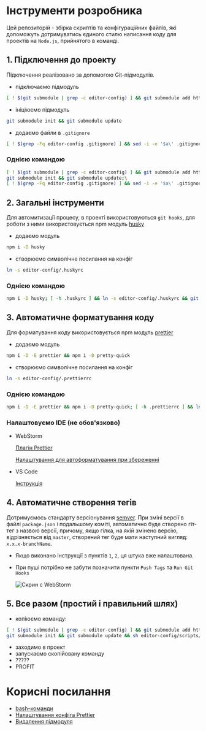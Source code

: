 # Інструменти розробника #
Цей репозиторій - збірка скриптів та конфігураційних файлів, які допоможуть дотримуватись єдиного стилю написання коду для проектів на `Node.js`, прийнятого в команді.


## 1. Підключення до проекту ##
Підключення реалізовано за допомогою Git-підмодулів.
- підключаємо підмодуль

```bash
[ ! $(git submodule | grep -c editor-config) ] && git submodule add https://master_www:3000gtnhjdbx@git.ria.com:4455/node/editor-config.git editor-config;
```
- ініціюємо підмодуль

```bash
git submodule init && git submodule update
```
- додаємо файли в `.gitignore`

```bash
[ ! $(grep -Fq editor-config .gitignore) ] && sed -i -e '$a\' .gitignore  && echo 'editor-config/*' >> .gitignore;
```
### Однією командою ###
```bash
[ ! $(git submodule | grep -c editor-config) ] && git submodule add https://master_www:3000gtnhjdbx@git.ria.com:4455/node/editor-config.git editor-config;\
git submodule init && git submodule update;\
[ ! $(grep -Fq editor-config .gitignore) ] && sed -i -e '$a\' .gitignore  && echo 'editor-config/*' >> .gitignore;
```
## 2. Загальні інструменти ##
Для автомитизації процесу, в проекті використовуються `git hooks`, для роботи з ними використовується npm модуль [husky](https://www.npmjs.com/package/husky)
- додаємо модуль

```bash
npm i -D husky
```

- створюємо символічне посилання на конфіг
```bash
ln -s editor-config/.huskyrc
```

### Однією командою ###

```bash
npm i -D husky; [ -h .huskyrc ] && ln -s editor-config/.huskyrc && git add .huckyrc
```
## 3. Автоматичне форматування коду ##

Для форматування коду використовується npm модуль [prettier](https://www.npmjs.com/package/prettier)

- додаємо модуль

```bash
npm i -D -E prettier && npm i -D pretty-quick
```

- створюємо символічне посилання на конфіг
```bash
ln -s editor-config/.prettierrc
```

### Однією командою ###

```bash
npm i -D -E prettier && npm i -D pretty-quick; [ -h .prettierrc ] && ln -s editor-config/.prettierrc && git add .prettierrc
```
### Налаштовуємо IDE (не обов'язково) ###
- WebStorm

    [Плагін Prettier](https://github.com/JetBrains/intellij-plugins/tree/master/prettierJS)
    
    [Налаштування для автоформатування при збереженні](https://prettier.io/docs/en/webstorm.html)

- VS Code
    
    [Інструкція](https://marketplace.visualstudio.com/items?itemName=esbenp.prettier-vscode)

## 4. Автоматичне створення тегів ##
Дотримуємось стандарту версіонування [semver](https://semver.org/). При зміні версії в файлі `package.json` і подальшому коміті, автоматично буде створено гіт-тег з назвою версії, причому, якщо гілка, на якій змінено версію, відрізняється від `master`, створений тег буде мати наступний вигляд: `x.x.x-branchName`.

- Якщо виконано інструкції з пунктів `1`, `2`, ця штука вже налаштована. 
- При пуші потрібно не забути позначити пункти `Push Tags` та `Run Git Hooks`
    
    ![Скрин с WebStorm](https://git.ria.com:4455/docker-compose/bu-auto-ria-devel/raw/master/public/images/git_push_example_1.png)
## 5. Все разом (простий і правильний шлях) ##

- копіюємо команду:
```bash
[ ! $(git submodule | grep -c editor-config) ] && git submodule add https://master_www:3000gtnhjdbx@git.ria.com:4455/node/editor-config.git editor-config;\
git submodule init && git submodule update && sh editor-config/scripts/init.sh

```
- заходимо в проект
- запускаємо скопійовану команду
- ?????
- PROFIT


# Корисні посилання #

- [bash-команди](https://git.ria.com/docker-compose/bu-auto-ria-devel/wikis/%D0%BF%D0%BE%D0%BB%D0%B5%D0%B7%D0%BD%D1%8B%D0%B5-bash-%D0%BA%D0%BE%D0%BC%D0%B0%D0%BD%D0%B4%D1%8B)
- [Налаштування конфіга Prettier](https://prettier.io/docs/en/options.html)
- [Видалення підмодуля](https://gist.github.com/myusuf3/7f645819ded92bda6677)
